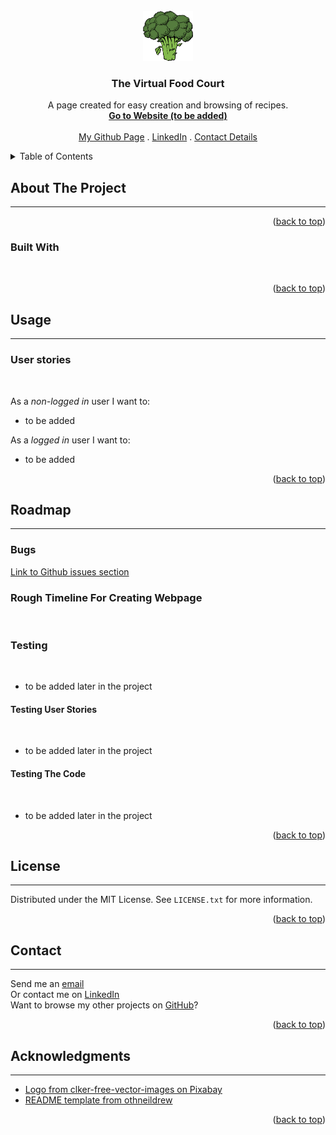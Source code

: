 <!-- PROJECT LOGO -->
<br />
<div align="center">
  <a href="#">
    <img src="static/images/logo.png" alt="Logo" width="80" height="80">
  </a>


<h3 align="center">The Virtual Food Court</h3>

  <p align="center">
    A page created for easy creation and browsing of recipes. 
    <br />
    <a href="#"><strong>Go to Website (to be added)</strong></a>
    <br />
    <br />
    <a href="https://github.com/JuliaByl">My Github Page</a>
    .
    <a href="https://www.linkedin.com/in/julia-bylund-12a027201/">LinkedIn</a>
    .
    <a href="#contact">Contact Details</a>
  </p>
</div>



<!-- TABLE OF CONTENTS -->
<details>
  <summary>Table of Contents</summary>
  <ol>
    <li>
      <a href="#about-the-project">About The Project</a>
      <ul>
        <li><a href="#built-with">Built With</a></li>
      </ul>
    </li>
    <li>
        <a href="#usage">Usage</a>
        <ul>
            <li><a href="#user-stories">User Stories</a></li>
        </ul>
    </li>
    <li>
        <a href="#roadmap">Roadmap</a>
        <ul>
            <li><a href="#bugs">Bugs</a></li>
        </ul>
        <ul>
            <li><a href="#rough-timeline-for-creating-webpage">Rough Timeline For Creating Webpage</a></li>
        </ul>
        <ul>
            <li>
                <a href="#testing">Testing</a>
                <ul>
                    <li><a href="#testing-user-stories">Testing User Stories</a></li>
                </ul>
                <ul>
                    <li><a href="#testing-the-code">Testing The Code</a></li>
                </ul>
            </li>
        </ul>
    </li>
    <li><a href="#contributing">Contributing</a></li>
    <li><a href="#license">License</a></li>
    <li><a href="#contact">Contact</a></li>
    <li><a href="#acknowledgments">Acknowledgments</a></li>
  </ol>
</details>



<!-- ABOUT THE PROJECT -->
## About The Project
<hr>

<!--to be added-->

<p align="right">(<a href="#top">back to top</a>)</p>



### Built With
<br>

<!--to be added-->

<p align="right">(<a href="#top">back to top</a>)</p>



<!-- USAGE -->
## Usage
<hr>

### User stories
<br>

As a *non-logged in* user I want to:

* to be added

As a *logged in* user I want to:

* to be added

<p align="right">(<a href="#top">back to top</a>)</p>



<!-- ROADMAP -->
## Roadmap
<hr>

### Bugs

[Link to Github issues section](https://github.com/JuliaByl/the-virtual-food-court/issues)

### Rough Timeline For Creating Webpage
<br>

<!--to be added - add checkboxes if possible!-->

### Testing
<br>

* to be added later in the project

#### Testing User Stories
<br>

* to be added later in the project

#### Testing The Code
<br>

* to be added later in the project

<p align="right">(<a href="#top">back to top</a>)</p>



<!-- LICENSE -->
## License
<hr>

Distributed under the MIT License. See `LICENSE.txt` for more information.

<p align="right">(<a href="#top">back to top</a>)</p>



<!-- CONTACT -->
## Contact
<hr>

Send me an [email](mailto:julia.bylund.97@gmail.com)
<br>
Or contact me on [LinkedIn](https://www.linkedin.com/in/julia-bylund-12a027201/)
<br>
Want to browse my other projects on [GitHub](https://github.com/JuliaByl)?

<p align="right">(<a href="#top">back to top</a>)</p>



<!-- ACKNOWLEDGMENTS -->
## Acknowledgments
<hr>

* [Logo from clker-free-vector-images on Pixabay](https://pixabay.com/users/clker-free-vector-images-3736/?utm_source=link-attribution&amp;utm_medium=referral&amp;utm_campaign=image&amp;utm_content=40295) 
* [README template from othneildrew](https://github.com/othneildrew/Best-README-Template)


<p align="right">(<a href="#top">back to top</a>)</p>
